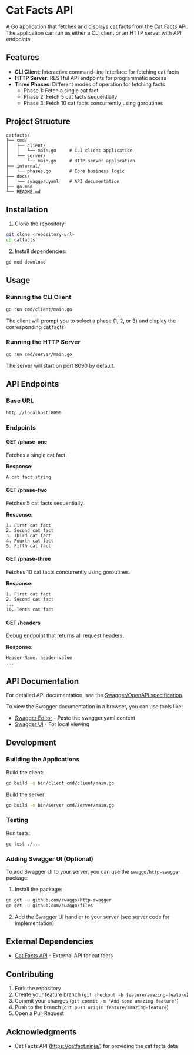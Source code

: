 # Cat Facts API

A Go application that fetches and displays cat facts from the Cat Facts API. The application can run as either a CLI client or an HTTP server with API endpoints.

## Features

- **CLI Client**: Interactive command-line interface for fetching cat facts
- **HTTP Server**: RESTful API endpoints for programmatic access
- **Three Phases**: Different modes of operation for fetching facts
    - Phase 1: Fetch a single cat fact
    - Phase 2: Fetch 5 cat facts sequentially
    - Phase 3: Fetch 10 cat facts concurrently using goroutines

## Project Structure

```
catfacts/
├── cmd/
│   ├── client/
│   │   └── main.go     # CLI client application
│   └── server/
│       └── main.go     # HTTP server application
├── internal/
│   └── phases.go       # Core business logic
├── docs/
│   └── swagger.yaml    # API documentation
├── go.mod
└── README.md
```

## Installation

1. Clone the repository:
```bash
git clone <repository-url>
cd catfacts
```

2. Install dependencies:
```bash
go mod download
```

## Usage

### Running the CLI Client

```bash
go run cmd/client/main.go
```

The client will prompt you to select a phase (1, 2, or 3) and display the corresponding cat facts.

### Running the HTTP Server

```bash
go run cmd/server/main.go
```

The server will start on port 8090 by default.

## API Endpoints

### Base URL
```
http://localhost:8090
```

### Endpoints

#### GET /phase-one
Fetches a single cat fact.

**Response:**
```
A cat fact string
```

#### GET /phase-two
Fetches 5 cat facts sequentially.

**Response:**
```
1. First cat fact
2. Second cat fact
3. Third cat fact
4. Fourth cat fact
5. Fifth cat fact
```

#### GET /phase-three
Fetches 10 cat facts concurrently using goroutines.

**Response:**
```
1. First cat fact
2. Second cat fact
...
10. Tenth cat fact
```

#### GET /headers
Debug endpoint that returns all request headers.

**Response:**
```
Header-Name: header-value
...
```

## API Documentation

For detailed API documentation, see the [Swagger/OpenAPI specification](docs/swagger.yaml).

To view the Swagger documentation in a browser, you can use tools like:
- [Swagger Editor](https://editor.swagger.io/) - Paste the swagger.yaml content
- [Swagger UI](https://swagger.io/tools/swagger-ui/) - For local viewing

## Development

### Building the Applications

Build the client:
```bash
go build -o bin/client cmd/client/main.go
```

Build the server:
```bash
go build -o bin/server cmd/server/main.go
```

### Testing

Run tests:
```bash
go test ./...
```

### Adding Swagger UI (Optional)

To add Swagger UI to your server, you can use the `swaggo/http-swagger` package:

1. Install the package:
```bash
go get -u github.com/swaggo/http-swagger
go get -u github.com/swaggo/files
```

2. Add the Swagger UI handler to your server (see server code for implementation)

## External Dependencies

- [Cat Facts API](https://catfact.ninja/) - External API for cat facts

## Contributing

1. Fork the repository
2. Create your feature branch (`git checkout -b feature/amazing-feature`)
3. Commit your changes (`git commit -m 'Add some amazing feature'`)
4. Push to the branch (`git push origin feature/amazing-feature`)
5. Open a Pull Request

## Acknowledgments

- Cat Facts API (https://catfact.ninja/) for providing the cat facts data